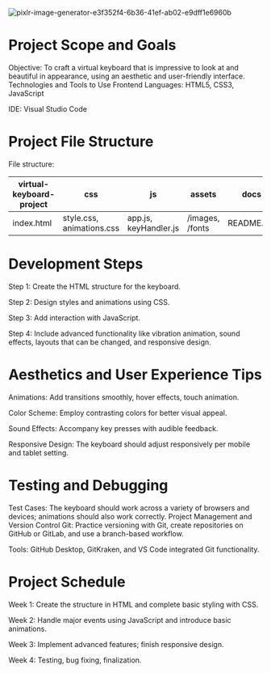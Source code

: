 
![pixlr-image-generator-e3f352f4-6b36-41ef-ab02-e9dff1e6960b](https://github.com/user-attachments/assets/d4d14666-db5e-4653-8288-d3ded6a629e2)

# Project Scope and Goals

Objective: To craft a virtual keyboard that is impressive to look at and beautiful in appearance, using an aesthetic and user-friendly interface.
Technologies and Tools to Use
Frontend Languages: HTML5, CSS3, JavaScript

IDE: Visual Studio Code

# Project File Structure

File structure:

| virtual-keyboard-project | css | js | assets | docs |
|---------------------------|------|-----|---------|-------|
| index.html| style.css, animations.css  | app.js, keyHandler.js| /images, /fonts | README.md |


# Development Steps

Step 1: Create the HTML structure for the keyboard.

Step 2: Design styles and animations using CSS.

Step 3: Add interaction with JavaScript.

Step 4: Include advanced functionality like vibration animation, sound effects, layouts that can be changed, and responsive design.

# Aesthetics and User Experience Tips

Animations: Add transitions smoothly, hover effects, touch animation.

Color Scheme: Employ contrasting colors for better visual appeal.

Sound Effects: Accompany key presses with audible feedback.

Responsive Design: The keyboard should adjust responsively per mobile and tablet setting.

# Testing and Debugging

Test Cases: The keyboard should work across a variety of browsers and devices; animations should also work correctly.
Project Management and Version Control
Git: Practice versioning with Git, create repositories on GitHub or GitLab, and use a branch-based workflow.

Tools: GitHub Desktop, GitKraken, and VS Code integrated Git functionality.

# Project Schedule

Week 1: Create the structure in HTML and complete basic styling with CSS.

Week 2: Handle major events using JavaScript and introduce basic animations.

Week 3: Implement advanced features; finish responsive design.

Week 4: Testing, bug fixing, finalization.
